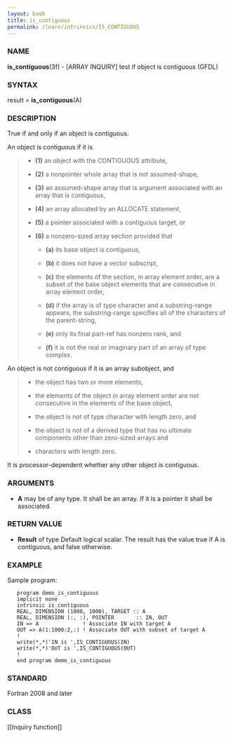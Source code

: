 ```yaml
---
layout: book
title: is_contiguous
permalink: /learn/intrinsics/IS_CONTIGUOUS
---
```

### NAME

**is\_contiguous**(3f) - \[ARRAY INQUIRY\] test if object is contiguous
(GFDL)

### SYNTAX

result = **is\_contiguous**(A)

### DESCRIPTION

True if and only if an object is contiguous.

An object is contiguous if it is

>   - **(1)**
>     an object with the CONTIGUOUS attribute,
>
>   - **(2)**
>     a nonpointer whole array that is not assumed-shape,
>
>   - **(3)**
>     an assumed-shape array that is argument associated with an array
>     that is contiguous,
>
>   - **(4)**
>     an array allocated by an ALLOCATE statement,
>
>   - **(5)**
>     a pointer associated with a contiguous target, or
>
>   - **(6)**
>     a nonzero-sized array section provided that
>
>       - **(a)**
>         its base object is contiguous,
>
>       - **(b)**
>         it does not have a vector subscript,
>
>       - **(c)**
>         the elements of the section, in array element order, are a
>         subset of the base object elements that are consecutive in
>         array element order,
>
>       - **(d)**
>         if the array is of type character and a substring-range
>         appears, the substring-range specifies all of the characters
>         of the parent-string,
>
>       - **(e)**
>         only its final part-ref has nonzero rank, and
>
>       - **(f)**
>         it is not the real or imaginary part of an array of type
>         complex.

An object is not contiguous if it is an array subobject, and

>   - the object has two or more elements,
>
>   - the elements of the object in array element order are not
>     consecutive in the elements of the base object,
>
>   - the object is not of type character with length zero, and
>
>   - the object is not of a derived type that has no ultimate
>     components other than zero-sized arrays and
>
>   - characters with length zero.

It is processor-dependent whether any other object is contiguous.

### ARGUMENTS

  - **A**
    may be of any type. It shall be an array. If it is a pointer it
    shall be associated.

### RETURN VALUE

  - **Result**
    of type Default logical scalar. The result has the value true if A
    is contiguous, and false otherwise.

### EXAMPLE

Sample program:

```
   program demo_is_contiguous
   implicit none
   intrinsic is_contiguous
   REAL, DIMENSION (1000, 1000), TARGET :: A
   REAL, DIMENSION (:, :), POINTER       :: IN, OUT
   IN => A              ! Associate IN with target A
   OUT => A(1:1000:2,:) ! Associate OUT with subset of target A
   !
   write(*,*)'IN is ',IS_CONTIGUOUS(IN)
   write(*,*)'OUT is ',IS_CONTIGUOUS(OUT)
   !
   end program demo_is_contiguous
```

### STANDARD

Fortran 2008 and later

### CLASS

\[\[Inquiry function\]\]
